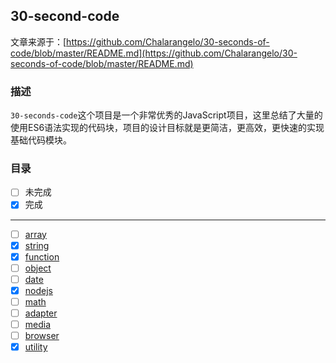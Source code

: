 ## 30-second-code

文章来源于：[https://github.com/Chalarangelo/30-seconds-of-code/blob/master/README.md](https://github.com/Chalarangelo/30-seconds-of-code/blob/master/README.md)

### 描述

`30-seconds-code`这个项目是一个非常优秀的JavaScript项目，这里总结了大量的使用ES6语法实现的代码块，项目的设计目标就是更简洁，更高效，更快速的实现基础代码模块。


### 目录

- [ ] 未完成
- [x] 完成
*******************
- [ ] [array](https://github.com/lvzhenbang/article/blob/master/js/30-seconds-code/array.md)
- [x] [string](https://github.com/lvzhenbang/article/blob/master/js/30-seconds-code/string.md)
- [x] [function](https://github.com/lvzhenbang/article/blob/master/js/30-seconds-code/funciton.md)
- [ ] [object](https://github.com/lvzhenbang/article/blob/master/js/30-seconds-code/object.md)
- [ ] [date](https://github.com/lvzhenbang/article/blob/master/js/30-seconds-code/date.md)
- [x] [nodejs](https://github.com/lvzhenbang/article/blob/master/js/30-seconds-code/node.md)
- [ ] [math](https://github.com/lvzhenbang/article/blob/master/js/30-seconds-code/math.md)
- [ ] [adapter](https://github.com/lvzhenbang/article/blob/master/js/30-seconds-code/adapter.md)
- [ ] [media](https://github.com/lvzhenbang/article/blob/master/js/30-seconds-code/media.md)
- [ ] [browser](https://github.com/lvzhenbang/article/blob/master/js/30-seconds-code/browser.md)
- [x] [utility](https://github.com/lvzhenbang/article/blob/master/js/30-seconds-code/utility.md)
